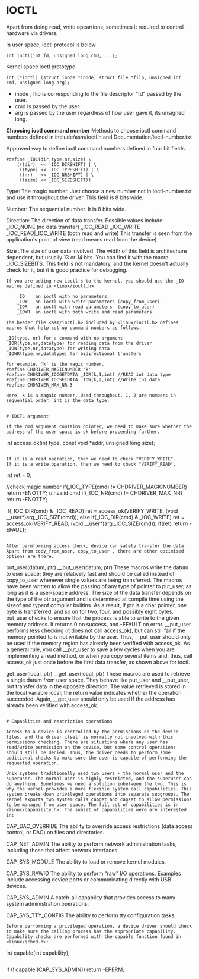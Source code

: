 # IOCTL
Apart from doing read, write opeartions, sometimes it required to control hardware via drivers.

In user space, ioctl protocol is below
```
int ioctl(int fd, unsigned long cmd, ...);
```

Kernel space ioctl prototype
```
int (*ioctl) (struct inode *inode, struct file *filp, unsigned int cmd, unsigned long arg);
```
* inode , flip is corresponding to the file descriptor "fd" passed by the user.
* cmd is passed by the user
* arg is passed by the user regardless of how user gave it, its unsigned long.

**Choosing ioctl command number**
Methods to choose ioctl command numbers defined in include/asm/ioctl.h and Documentation/ioctl-number.txt

Approved way to define ioctl command numbers defined in four bit fields. 
```
#define _IOC(dir,type,nr,size) \
	(((dir)  << _IOC_DIRSHIFT) | \
	 ((type) << _IOC_TYPESHIFT) | \
	 ((nr)   << _IOC_NRSHIFT) | \
	 ((size) << _IOC_SIZESHIFT))
```
Type:   The magic number. Just choose a new number not in ioctl-number.txt and use it throughout the driver. This field is 8 bits wide.

Number: The sequential number. It is 8 bits wide.

Direction: The direction of data transfer. Possible values include:
_IOC_NONE (no data transfer)
_IOC_READ
_IOC_WRITE
_IOC_READ|_IOC_WRITE (both read and write)
This transfer is seen from the application's point of view (read means read from the device)

Size :The size of user data involved. The width of this field is architechure dependent, but usually 13 or 14 bits. You can find it with the macro _IOC_SIZEBITS. This field is not mandatory, and the kernel doesn't actually check for it, but it is good practice for debugging.

```
If you are adding new ioctl's to the kernel, you should use the _IO
macros defined in <linux/ioctl.h>:

    _IO    an ioctl with no parameters
    _IOW   an ioctl with write parameters (copy_from_user)
    _IOR   an ioctl with read parameters  (copy_to_user)
    _IOWR  an ioctl with both write and read parameters.
```

```
The header file <asm/ioctl.h> included by <linux/ioctl.h> defines macros that help set up command numbers as follows:

_IO(type, nr) for a command with no argument
_IOR(type,nr,datatype) for reading data from the driver
_IOW(type,nr,datatype) for writing data
_IOWR(type,nr,datatype) for bidirectional transfers
```

```
For example, 'k' is the magic number.
#define CHDRIVER_MAGICNUMBER 'k'
#define CHDRIVER_IOCGETDATA _IOR(k,1,int) //READ int data type
#define CHDRIVER_IOCSETDATA _IOW(k,2,int) //Write int data
#define CHDRIVER_MAX_NR 3

Here, k is a magaic number. Used throughout. 1, 2 are numbers in sequential order. int is the data type.


# IOCTL argument

If the cmd argument contains pointer, we need to make sure whether the address of the user space is ok before proceeding further.

```
int access_ok(int type, const void *addr, unsigned long size);
```

If it is a read operation, then we need to check "VERIFY_WRITE".
If it is a write operation, then we need to check "VERIFY_READ".

```
int ret = 0;

//check magic number
if(_IOC_TYPE(cmd) != CHDRIVER_MAGICNUMBER)
	return -ENOTTY; //invalid cmd
if(_IOC_NR(cmd) != CHDRIVER_MAX_NR)
	return -ENOTTY;

if(_IOC_DIR(cmd) & _IOC_READ)
	ret = access_ok(VERIFY_WRITE, (void __user*)arg,_IOC_SIZE(cmd));
else if(_IOC_DIR(cmd) & _IOC_WRITE)
	ret = access_ok(VERIFY_READ, (void __user*)arg,_IOC_SIZE(cmd));
if(ret) return -EFAULT;
```

After permforming access check, device can safety transfer the data. Apart from copy_from_user, copy_to_user , there are other optimised options are there.

```
put_user(datum, ptr)
__put_user(datum, ptr)
  These macros write the datum to user space; they are relatively fast and should be called instead of copy_to_user whenever single values are being transferred. The macros have been written to allow the passing of any type of pointer to put_user, as long as it is a user-space address. The size of the data transfer depends on the type of the ptr argument and is determined at compile time using the sizeof and typeof compiler builtins. As a result, if ptr is a char pointer, one byte is transferred, and so on for two, four, and possibly eight bytes. 
  put_user checks to ensure that the process is able to write to the given memory address. It returns 0 on success, and -EFAULT on error. __put_user performs less checking (it does not call access_ok), but can still fail if the memory pointed to is not writable by the user. Thus, __put_user should only be used if the memory region has already been verified with access_ok. 
  As a general rule, you call __put_user to save a few cycles when you are implementing a read method, or when you copy several items and, thus, call access_ok just once before the first data transfer, as shown above for ioctl.

get_user(local, ptr)
__get_user(local, ptr)
  These macros are used to retrieve a single datum from user space. They behave like put_user and __put_user, but transfer data in the opposite direction. The value retrieved is stored in the local variable local; the return value indicates whether the operation succeeded. Again, __get_user should only be used if the address has already been verified with access_ok.

```

# Capablities and restriction operations

Access to a device is controlled by the permissions on the device files, and the driver itself is normally not involved with this permissions checking. There are situations where any user has read/write permission on the device, but some control operations should still be denied. Thus, the driver needs to perform some additional checks to make sure the user is capable of performing the requested operation.

Unix systems traditionally used two users - the normal user and the superuser. The normal user is highly restricted, and the superuser can do anything. Sometimes we need a solution inbetween the two. This is why the kernel provides a more flexible system call capabilities. This system breaks down privileged operations into separate subgroups. The kernel exports two system calls capget and capset to allow permissions to be managed from user space. The full set of capabilities is in <linux/capability.h>. The subset of capabilities were are interested in:
```
CAP_DAC_OVERRIDE
  The ability to override access restrictions (data access control, or DAC) on files and directories.
  
CAP_NET_ADMIN
  The ability to perform network administration tasks, including those that affect network interfaces.
  
CAP_SYS_MODULE
  The ability to load or remove kernel modules.
  
CAP_SYS_RAWIO
  The ability to perform “raw” I/O operations. Examples include accessing device ports or communicating directly with USB devices.
  
CAP_SYS_ADMIN
  A catch-all capability that provides access to many system administration operations.
  
CAP_SYS_TTY_CONFIG
The ability to perform tty configuration tasks.

```
Before performing a privileged operation, a device driver should check to make sure the calling process has the appropriate capability. Capability checks are performed with the capable function found in <linux/sched.h>:
```
int capable(int capability);
```
```
if (! capable (CAP_SYS_ADMIN))
  return -EPERM;
```




